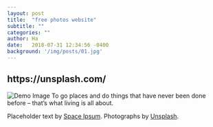 ```yaml
---
layout: post
title:  "free photos website"
subtitle: ""
categories: ""
author: Ha
date:   2018-07-31 12:34:56 -0400
background: '/img/posts/01.jpg'
---
```



<h2 class="section-heading">https://unsplash.com/</h2>



<img class="img-fluid" src="https://source.unsplash.com/Mn9Fa_wQH-M/800x450" alt="Demo Image">
<span class="caption text-muted">To go places and do things that have never been done before – that’s what living is all about.</span>



<p>Placeholder text by <a href="https://spaceipsum.com/">Space Ipsum</a>. Photographs by <a href="https://unsplash.com/">Unsplash</a>.</p>
